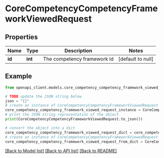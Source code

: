 # CoreCompetencyCompetencyFrameworkViewedRequest


## Properties

Name | Type | Description | Notes
------------ | ------------- | ------------- | -------------
**id** | **int** | The competency framework id | [default to null]

## Example

```python
from openapi_client.models.core_competency_competency_framework_viewed_request import CoreCompetencyCompetencyFrameworkViewedRequest

# TODO update the JSON string below
json = "{}"
# create an instance of CoreCompetencyCompetencyFrameworkViewedRequest from a JSON string
core_competency_competency_framework_viewed_request_instance = CoreCompetencyCompetencyFrameworkViewedRequest.from_json(json)
# print the JSON string representation of the object
print(CoreCompetencyCompetencyFrameworkViewedRequest.to_json())

# convert the object into a dict
core_competency_competency_framework_viewed_request_dict = core_competency_competency_framework_viewed_request_instance.to_dict()
# create an instance of CoreCompetencyCompetencyFrameworkViewedRequest from a dict
core_competency_competency_framework_viewed_request_from_dict = CoreCompetencyCompetencyFrameworkViewedRequest.from_dict(core_competency_competency_framework_viewed_request_dict)
```
[[Back to Model list]](../README.md#documentation-for-models) [[Back to API list]](../README.md#documentation-for-api-endpoints) [[Back to README]](../README.md)


